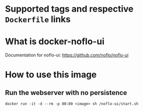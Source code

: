 # Supported tags and respective `Dockerfile` links

# What is docker-noflo-ui
Documentation for noflo-ui: https://github.com/noflo/noflo-ui

# How to use this image

## Run the webserver with no persistence
`docker run -it -d --rm -p 80:80 <image> sh /noflo-ui/start.sh`
